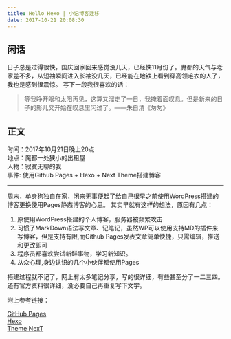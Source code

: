 ```yaml
---
title: Hello Hexo | 小记博客迁移
date: 2017-10-21 20:08:30
---
```

## 闲话

日子总是过得很快，国庆回家回来感觉没几天，已经快11月份了。魔都的天气与老家差不多，从短袖瞬间进入长袖没几天，已经能在地铁上看到穿高领毛衣的人了，我也是感到很震惊。
写下一段我很喜欢的话：
>等我睁开眼和太阳再见，这算又溜走了一日，我掩着面叹息。但是新来的日子的影儿又开始在叹息里闪过了。——朱自清《匆匆》

<!--more-->

## 正文
   时间：2017年10月21日晚上20点<br>
   地点：魔都一处狭小的出租屋<br>
   人物：寂寞无聊的我<br>
   事件: 使用Github Pages + Hexo + Next Theme搭建博客<br>

---

周末，单身狗独自在家，闲来无事便起了给自己很早之前使用WordPress搭建的博客更换使用Pages静态博客的心思。
其实早就有这样的想法，原因有几点：
   1.   原使用WordPress搭建的个人博客，服务器被频繁攻击
   2.   习惯了MarkDown语法写文章、记笔记，虽然WP可以使用支持MD的插件来写博客，但是支持有限,而Github Pages发表文章简单快捷，只需编辑，推送和更改即可
   3.   程序员都喜欢尝试新鲜事物，学习新知识。
   4.   从众心理,身边认识的几个小伙伴都使用Pages

搭建过程就不记了，网上有太多笔记分享，写的很详细，有些甚至分了一二三四。还有官方资料很详细，没必要自己再重复写下文字。

附上参考链接：

[GitHub Pages](https://pages.github.com/)<br>
[Hexo](https://hexo.io/zh-cn/docs/index.html)<br>
[Theme NexT](https://github.com/iissnan/hexo-theme-next)<br>